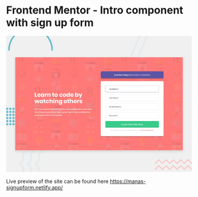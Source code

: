 # Frontend Mentor - Intro component with sign up form
![Design preview for the Intro component with sign up form coding challenge](./design/desktop-preview.jpg)

Live preview of the site can be found here
https://manas-signupform.netlify.app/
